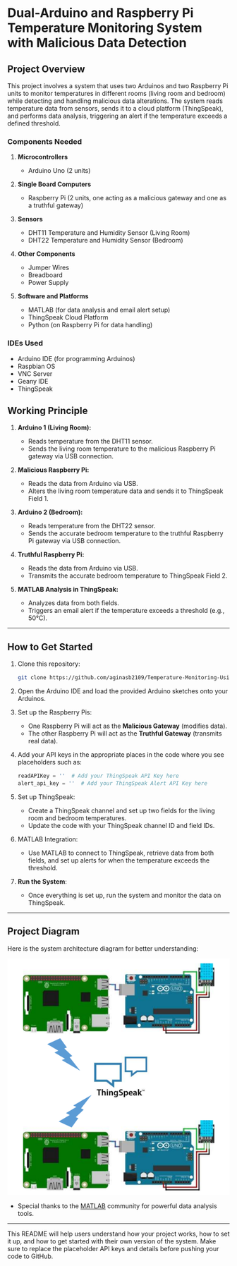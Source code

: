 
# Dual-Arduino and Raspberry Pi Temperature Monitoring System with Malicious Data Detection

## Project Overview
This project involves a system that uses two Arduinos and two Raspberry Pi units to monitor temperatures in different rooms (living room and bedroom) while detecting and handling malicious data alterations. The system reads temperature data from sensors, sends it to a cloud platform (ThingSpeak), and performs data analysis, triggering an alert if the temperature exceeds a defined threshold.

### Components Needed
1. **Microcontrollers**
   - Arduino Uno (2 units)
   
2. **Single Board Computers**
   - Raspberry Pi (2 units, one acting as a malicious gateway and one as a truthful gateway)
   
3. **Sensors**
   - DHT11 Temperature and Humidity Sensor (Living Room)
   - DHT22 Temperature and Humidity Sensor (Bedroom)
   
4. **Other Components**
   - Jumper Wires
   - Breadboard
   - Power Supply

5. **Software and Platforms**
   - MATLAB (for data analysis and email alert setup)
   - ThingSpeak Cloud Platform
   - Python (on Raspberry Pi for data handling)

### IDEs Used
- Arduino IDE (for programming Arduinos)
- Raspbian OS
- VNC Server
- Geany IDE
- ThingSpeak

## Working Principle

1. **Arduino 1 (Living Room):**
   - Reads temperature from the DHT11 sensor.
   - Sends the living room temperature to the malicious Raspberry Pi gateway via USB connection.

2. **Malicious Raspberry Pi:**
   - Reads the data from Arduino via USB.
   - Alters the living room temperature data and sends it to ThingSpeak Field 1.

3. **Arduino 2 (Bedroom):**
   - Reads temperature from the DHT22 sensor.
   - Sends the accurate bedroom temperature to the truthful Raspberry Pi gateway via USB connection.

4. **Truthful Raspberry Pi:**
   - Reads the data from Arduino via USB.
   - Transmits the accurate bedroom temperature to ThingSpeak Field 2.

5. **MATLAB Analysis in ThingSpeak:**
   - Analyzes data from both fields.
   - Triggers an email alert if the temperature exceeds a threshold (e.g., 50°C).

---

## How to Get Started

1. Clone this repository:
   ```bash
   git clone https://github.com/aginasb2109/Temperature-Monitoring-Using-Arduino-and-Raspberrypi-Gateway-with-Malicious-Detection.git
   ```

2. Open the Arduino IDE and load the provided Arduino sketches onto your Arduinos.

3. Set up the Raspberry Pis:
   - One Raspberry Pi will act as the **Malicious Gateway** (modifies data).
   - The other Raspberry Pi will act as the **Truthful Gateway** (transmits real data).

4. Add your API keys in the appropriate places in the code where you see placeholders such as:
   ```python
   readAPIKey = ''  # Add your ThingSpeak API Key here
   alert_api_key = ''  # Add your ThingSpeak Alert API Key here
   ```

5. Set up ThingSpeak:
   - Create a ThingSpeak channel and set up two fields for the living room and bedroom temperatures.
   - Update the code with your ThingSpeak channel ID and field IDs.

6. MATLAB Integration:
   - Use MATLAB to connect to ThingSpeak, retrieve data from both fields, and set up alerts for when the temperature exceeds the threshold.

7. **Run the System**:
   - Once everything is set up, run the system and monitor the data on ThingSpeak.

---


## Project Diagram

Here is the system architecture diagram for better understanding:

![Project Diagram](diagram.png)


- Special thanks to the [MATLAB](https://www.mathworks.com) community for powerful data analysis tools.

---

This README will help users understand how your project works, how to set it up, and how to get started with their own version of the system. Make sure to replace the placeholder API keys and details before pushing your code to GitHub.
